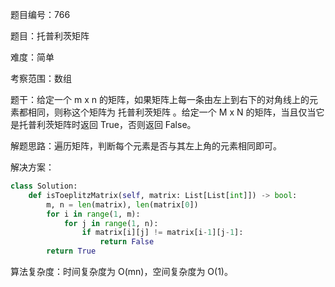 题目编号：766

题目：托普利茨矩阵

难度：简单

考察范围：数组

题干：给定一个 m x n 的矩阵，如果矩阵上每一条由左上到右下的对角线上的元素都相同，则称这个矩阵为 托普利茨矩阵 。给定一个 M x N 的矩阵，当且仅当它是托普利茨矩阵时返回 True，否则返回 False。

解题思路：遍历矩阵，判断每个元素是否与其左上角的元素相同即可。

解决方案：

```python
class Solution:
    def isToeplitzMatrix(self, matrix: List[List[int]]) -> bool:
        m, n = len(matrix), len(matrix[0])
        for i in range(1, m):
            for j in range(1, n):
                if matrix[i][j] != matrix[i-1][j-1]:
                    return False
        return True
```

算法复杂度：时间复杂度为 O(mn)，空间复杂度为 O(1)。